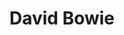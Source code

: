 ---
title: "David Bowie"
artist: "bowie"
layout: "bootleg-covers"
permalink: /projects/graphics/covers/bowie
excerpt: "Covers for David Bowie Bootlegs"
header:
  overlay_image: /assets/img/graphics/bootleg-covers/artists/bowie.jpg
  teaser: /assets/img/graphics/bootleg-covers/artists/bowie.jpg
years:
 - 1983
 - 1990
---